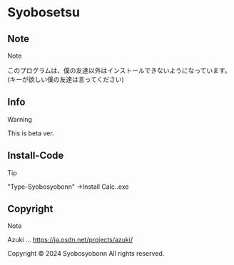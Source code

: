 # Syobosetsu
## Note
>[!NOTE]
>このプログラムは、僕の友達以外はインストールできないようになっています。
>(キーが欲しい僕の友達は言ってください)

## Info
> [!WARNING]
> This is beta ver.

## Install-Code
> [!TIP]
> "Type-Syobosyobonn"
> →Install Calc..exe

## Copyright
> [!NOTE]
> Azuki ... https://ja.osdn.net/projects/azuki/

Copyright © 2024 Syobosyobonn All rights reserved.
